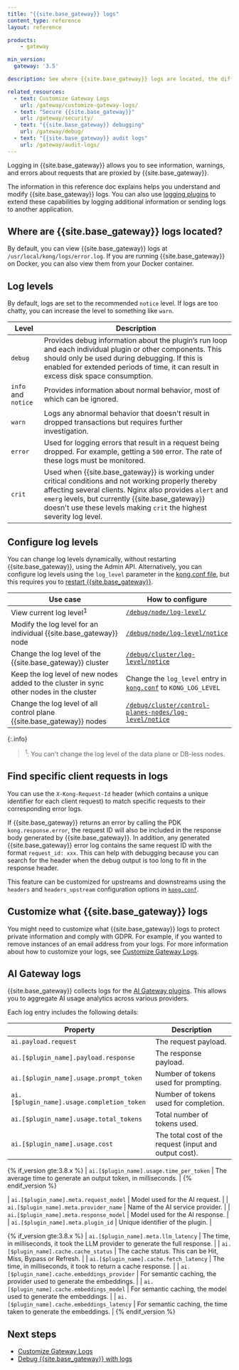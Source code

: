 ```yaml
---
title: "{{site.base_gateway}} logs"
content_type: reference
layout: reference

products:
    - gateway

min_version:
  gateway: '3.5'

description: See where {{site.base_gateway}} logs are located, the different log levels, and how to configure logs and log levels.

related_resources:
  - text: Customize Gateway Logs
    url: /gateway/customize-gateway-logs/
  - text: "Secure {{site.base_gateway}}"
    url: /gateway/security/
  - text: "{{site.base_gateway}} debugging"
    url: /gateway/debug/
  - text: "{{site.base_gateway}} audit logs"
    url: /gateway/audit-logs/
---
```


Logging in {{site.base_gateway}} allows you to see information, warnings, and errors about requests that are proxied by {{site.base_gateway}}.

The information in this reference doc explains helps you understand and modify {{site.base_gateway}} logs. You can also use [logging plugins](/plugins/?category=logging) to extend these capabilities by logging additional information or sending logs to another application.

## Where are {{site.base_gateway}} logs located?

By default, you can view {{site.base_gateway}} logs at `/usr/local/kong/logs/error.log`. If you are running {{site.base_gateway}} on Docker, you can also view them from your Docker container.

## Log levels

By default, logs are set to the recommended `notice` level. If logs are too chatty, you can increase the level to something like `warn`. 

| Level | Description |
|-------|-------------|
| `debug` | Provides debug information about the plugin’s run loop and each individual plugin or other components. This should only be used during debugging. If this is enabled for extended periods of time, it can result in excess disk space consumption. |
| `info` and `notice` | Provides information about normal behavior, most of which can be ignored. |
| `warn` | Logs any abnormal behavior that doesn't result in dropped transactions but requires further investigation. |
| `error` | Used for logging errors that result in a request being dropped. For example, getting a `500` error. The rate of these logs must be monitored. |
| `crit` | Used when {{site.base_gateway}} is working under critical conditions and not working properly thereby affecting several clients. Nginx also provides `alert` and `emerg` levels, but currently {{site.base_gateway}} doesn't use these levels making `crit` the highest severity log level. |

## Configure log levels

You can change log levels dynamically, without restarting {{site.base_gateway}}, using the Admin API. Alternatively, you can configure log levels using the `log_level` parameter in the [kong.conf file](), but this requires you to [restart {{site.base_gateway}}]().

| Use case | How to configure |
|----------|--------------|
| View current log level<sup>1</sup> | [`/debug/node/log-level/`](/api/gateway/admin-ee/3.9/#/operations/get-debug-node-log-level) |
| Modify the log level for an individual {{site.base_gateway}} node | [`/debug/node/log-level/notice`](/api/gateway/admin-ee/3.9/#/operations/get-debug-node-log-level-log_level/) |
| Change the log level of the {{site.base_gateway}} cluster | [`/debug/cluster/log-level/notice`](/api/gateway/admin-ee/3.9/#/operations/put-debug-cluster-log-level-log_level/) |
| Keep the log level of new nodes added to the cluster in sync other nodes in the cluster | Change the `log_level` entry in [`kong.conf`](/gateway/configuration/) to `KONG_LOG_LEVEL` |
| Change the log level of all control plane {{site.base_gateway}} nodes | [`/debug/cluster/control-planes-nodes/log-level/notice`](/api/gateway/admin-ee/3.9/#/operations/put-debug-cluster-control-planes-nodes-log-level-log_level/) |

{:.info}
> <sup>1</sup>: You can't change the log level of the data plane or DB-less nodes.


## Find specific client requests in logs

You can use the `X-Kong-Request-Id` header (which contains a unique identifier for each client request) to match specific requests to their corresponding error logs. 

If {{site.base_gateway}} returns an error by calling the PDK `kong.response.error`, the request ID will also be included in the response body generated by {{site.base_gateway}}. In addition, any generated {{site.base_gateway}} error log contains the same request ID with the format `request_id: xxx`. This can help with debugging because you can search for the header when the debug output is too long to fit in the response header.

This feature can be customized for upstreams and downstreams using the `headers` and `headers_upstream` configuration options in [`kong.conf`](/gateway/configuration/).

## Customize what {{site.base_gateway}} logs

You might need to customize what {{site.base_gateway}} logs to protect private information and comply with GDPR. For example, if you wanted to remove instances of an email address from your logs. For more information about how to customize your logs, see [Customize Gateway Logs](/gateway/customize-gateway-logs/).

## AI Gateway logs

{{site.base_gateway}} collects logs for the [AI Gateway plugins](/plugins/?category=ai). This allows you to aggregate AI usage analytics across various providers. 

Each log entry includes the following details:

<!--vale off-->

| Property | Description |
| --------- | ------------- |
| `ai.payload.request` | The request payload. |
| `ai.[$plugin_name].payload.response` | The response payload. |
| `ai.[$plugin_name].usage.prompt_token` | Number of tokens used for prompting. |
| `ai.[$plugin_name].usage.completion_token` | Number of tokens used for completion. |
| `ai.[$plugin_name].usage.total_tokens` | Total number of tokens used. |
| `ai.[$plugin_name].usage.cost` | The total cost of the request (input and output cost). |

{% if_version gte:3.8.x %}
| `ai.[$plugin_name].usage.time_per_token` | The average time to generate an output token, in milliseconds. |
{% endif_version %}

| `ai.[$plugin_name].meta.request_model` | Model used for the AI request. |
| `ai.[$plugin_name].meta.provider_name` | Name of the AI service provider. |
| `ai.[$plugin_name].meta.response_model` | Model used for the AI response. |
| `ai.[$plugin_name].meta.plugin_id` | Unique identifier of the plugin. |

{% if_version gte:3.8.x %}
| `ai.[$plugin_name].meta.llm_latency` | The time, in milliseconds, it took the LLM provider to generate the full response. |
| `ai.[$plugin_name].cache.cache_status` | The cache status. This can be Hit, Miss, Bypass or Refresh. |
| `ai.[$plugin_name].cache.fetch_latency` | The time, in milliseconds, it took to return a cache response. |
| `ai.[$plugin_name].cache.embeddings_provider` | For semantic caching, the provider used to generate the embeddings. |
| `ai.[$plugin_name].cache.embeddings_model` | For semantic caching, the model used to generate the embeddings. |
| `ai.[$plugin_name].cache.embeddings_latency` | For semantic caching, the time taken to generate the embeddings. |
{% endif_version %}

<!--vale on-->

## Next steps
* [Customize Gateway Logs](/gateway/customize-gateway-logs/)
* [Debug {{site.base_gateway}} with logs](/gateway/debug/)

